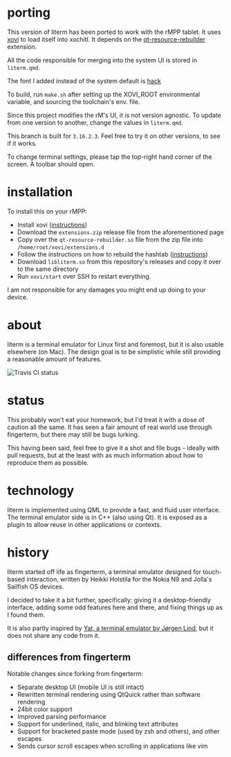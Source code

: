 # porting

This version of literm has been ported to work with the rMPP tablet. It uses [xovi](https://github.com/asivery/xovi)
to load itself into xochitl. It depends on the [qt-resource-rebuilder](https://github.com/asivery/rmpp-xovi-extensions/) extension.

All the code responsible for merging into the system UI is stored in `literm.qmd`.

The font I added instead of the system default is [hack](https://github.com/source-foundry/Hack)

To build, run `make.sh` after setting up the XOVI_ROOT environmental variable, and sourcing the toolchain's env. file.

Since this project modifies the rM's UI, it is not version agnostic. To update from one version to another, change the values in `literm.qmd`.

This branch is built for `3.16.2.3`. Feel free to try it on other versions, to see if it works.

To change terminal settings, please tap the top-right hand corner of the screen. A toolbar should open.

# installation

To install this on your rMPP:

- Install xovi ([instructions](https://github.com/asivery/rmpp-xovi-extensions/blob/master/INSTALL.MD))
- Download the `extensions.zip` release file from the aforementioned page
- Copy over the `qt-resource-rebuilder.so` file from the zip file into `/home/root/xovi/extensions.d`
- Follow the instructions on how to rebuild the hashtab ([instructions](https://github.com/asivery/rmpp-xovi-extensions/blob/master/INSTALL.MD))
- Download `libliterm.so` from this repository's releases and copy it over to the same directory
- Run `xovi/start` over SSH to restart everything.

I am not responsible for any damages you might end up doing to your device.

# about

literm is a terminal emulator for Linux first and foremost, but it is also
usable elsewhere (on Mac). The design goal is to be simplistic while still
providing a reasonable amount of features.

![Travis CI status](https://travis-ci.org/rburchell/literm.svg?branch=master)

# status

This probably won't eat your homework, but I'd treat it with a dose of caution
all the same. It has seen a fair amount of real world use through fingerterm,
but there may still be bugs lurking.

This having been said, feel free to give it a shot and file bugs - ideally with
pull requests, but at the least with as much information about how to reproduce
them as possible.

# technology

literm is implemented using QML to provide a fast, and fluid user interface.
The terminal emulator side is in C++ (also using Qt). It is exposed as a plugin
to allow reuse in other applications or contexts.

# history

literm started off life as fingerterm, a terminal emulator designed for
touch-based interaction, written by Heikki Holstila for the Nokia N9 and Jolla's
Sailfish OS devices.

I decided to take it a bit further, specifically: giving it a desktop-friendly
interface, adding some odd features here and there, and fixing things up as I
found them.

It is also partly inspired by [Yat, a terminal emulator by Jørgen
Lind](https://github.com/jorgen/yat), but it does not share any code from it.

## differences from fingerterm

Notable changes since forking from fingerterm:

* Separate desktop UI (mobile UI is still intact)
* Rewritten terminal rendering using QtQuick rather than software rendering
* 24bit color support
* Improved parsing performance
* Support for underlined, italic, and blinking text attributes
* Support for bracketed paste mode (used by zsh and others), and other escapes
* Sends cursor scroll escapes when scrolling in applications like vim

